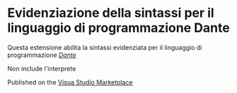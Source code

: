 # Evidenziazione della sintassi per il linguaggio di programmazione Dante


Questa estensione abilita la sintassi evidenziata per il linguaggio di programmazione [_Dante_](https://github.com/MatMasIt/dante-lang)

Non include l'interprete


Published on the [Visua Studio Marketplace](https://marketplace.visualstudio.com/items?itemName=MatMasIt.linguaggio-dante)
